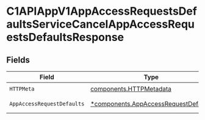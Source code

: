 # C1APIAppV1AppAccessRequestsDefaultsServiceCancelAppAccessRequestsDefaultsResponse


## Fields

| Field                                                                                       | Type                                                                                        | Required                                                                                    | Description                                                                                 |
| ------------------------------------------------------------------------------------------- | ------------------------------------------------------------------------------------------- | ------------------------------------------------------------------------------------------- | ------------------------------------------------------------------------------------------- |
| `HTTPMeta`                                                                                  | [components.HTTPMetadata](../../models/components/httpmetadata.md)                          | :heavy_check_mark:                                                                          | N/A                                                                                         |
| `AppAccessRequestDefaults`                                                                  | [*components.AppAccessRequestDefaults](../../models/components/appaccessrequestdefaults.md) | :heavy_minus_sign:                                                                          | Successful response                                                                         |